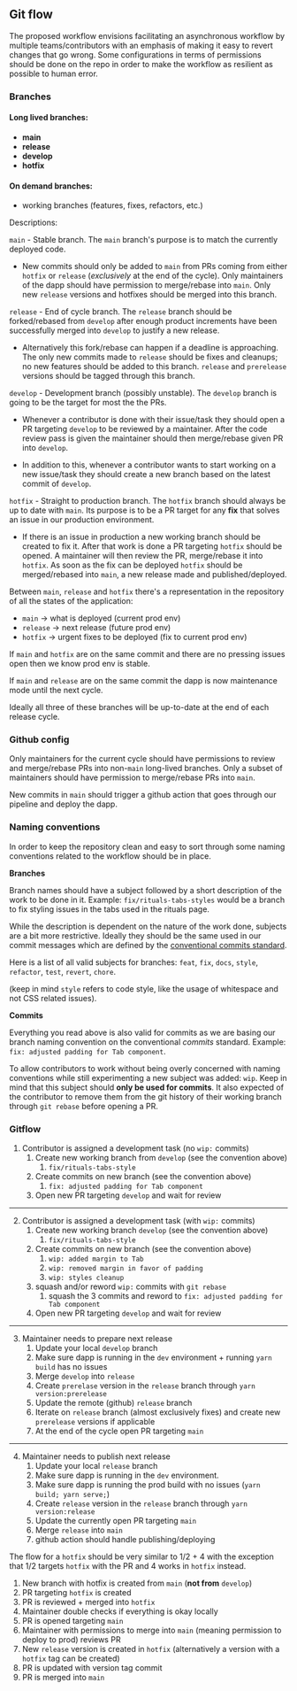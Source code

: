 ## Git flow

The proposed workflow envisions facilitating an asynchronous workflow by multiple teams/contributors with an emphasis of making it easy to revert changes that go wrong. Some configurations in terms of permissions should be done on the repo in order to make the workflow as resilient as possible to human error.

### Branches
#### Long lived branches:
- **main**
- **release**
- **develop**
- **hotfix**
  
#### On demand branches:
- working branches (features, fixes, refactors, etc.)

Descriptions:

`main` - Stable branch. The `main` branch's purpose is to match the currently deployed code. 

- New commits should only be added to `main` from PRs coming from either `hotfix` or `release` (*exclusively* at the end of the cycle). Only maintainers of the dapp should have permission to merge/rebase into `main`. Only new `release` versions and hotfixes should be merged into this branch.

`release` - End of cycle branch. The `release` branch should be forked/rebased from `develop` after enough product increments have been successfully merged into `develop` to justify a new release. 

- Alternatively this fork/rebase can happen if a deadline is approaching. The only new commits made to `release` should be fixes and cleanups; no new features should be added to this branch. `release` and `prerelease` versions should be tagged through this branch.

`develop` - Development branch (possibly unstable). The `develop` branch is going to be the target for most the the PRs.

- Whenever a contributor is done with their issue/task they should open a PR targeting `develop` to be reviewed by a maintainer. After the code review pass is given the maintainer should then merge/rebase given PR into `develop`. 
  
- In addition to this, whenever a contributor wants to start working on a new issue/task they should create a new branch based on the latest commit of `develop`.

`hotfix` - Straight to production branch. The `hotfix` branch should always be up to date with `main`. Its purpose is to be a PR target for any **fix** that solves an issue in our production environment.

- If there is an issue in production a new working branch should be created to fix it. After that work is done a PR targeting `hotfix` should be opened. A maintainer will then review the PR, merge/rebase it into `hotfix`. As soon as the fix can be deployed `hotfix` should be merged/rebased into `main`, a new release made and published/deployed.

Between `main`, `release` and `hotfix` there's a representation in the repository of all the states of the application:
- `main` -> what is deployed (current prod env)
- `release` -> next release (future prod env)
- `hotfix` -> urgent fixes to be deployed (fix to current prod env)

If `main` and `hotfix` are on the same commit and there are no pressing issues open then we know prod env is stable.

If `main` and `release` are on the same commit the dapp is now maintenance mode until the next cycle.

Ideally all three of these branches will be up-to-date at the end of each release cycle.

### Github config
Only maintainers for the current cycle should have permissions to review and merge/rebase PRs into non-`main` long-lived branches. Only a subset of maintainers should have permission to merge/rebase PRs into `main`.

New commits in `main` should trigger a github action that goes through our pipeline and deploy the dapp.


### Naming conventions
In order to keep the repository clean and easy to sort through some naming conventions related to the workflow should be in place.

**Branches**

Branch names should have a subject followed by a short description of the work to be done in it. Example: `fix/rituals-tabs-styles` would be a branch to fix styling issues in the tabs used in the rituals page.

While the description is dependent on the nature of the work done, subjects are a bit more restrictive. Ideally they should be the same used in our commit messages which are defined by the [conventional commits standard](https://www.conventionalcommits.org/en/v1.0.0/).

Here is a list of all valid subjects for branches: `feat`, `fix`, `docs`, `style`, `refactor`, `test`, `revert`, `chore`.

(keep in mind `style` refers to code style, like the usage of whitespace and not CSS related issues).

**Commits** 

Everything you read above is also valid for commits as we are basing our branch naming convention on the conventional *commits* standard.
Example: `fix: adjusted padding for Tab component`.

To allow contributors to work without being overly concerned with naming conventions while still experimenting a new subject was added: `wip`. Keep in mind that this subject should **only be used for commits**. It also expected of the contributor to remove them from the git history of their working branch through `git rebase` before opening a PR.

### Gitflow

1. Contributor is assigned a development task (no `wip:` commits)
   1. Create new working branch from `develop` (see the convention above)
      1. `fix/rituals-tabs-style`
   2. Create commits on new branch (see the convention above)
      1. `fix: adjusted padding for Tab component`
   3. Open new PR targeting `develop` and wait for review
   
___

2. Contributor is assigned a development task (with `wip:` commits)
   1. Create new working branch `develop` (see the convention above)
      1. `fix/rituals-tabs-style`
   2. Create commits on new branch (see the convention above)
      1. `wip: added margin to Tab`
      2. `wip: removed margin in favor of padding`
      3. `wip: styles cleanup`
   3. squash and/or reword `wip:` commits with `git rebase`
      1. squash the 3 commits and reword to `fix: adjusted padding for Tab component`
   4. Open new PR targeting `develop` and wait for review

___
3. Maintainer needs to prepare next release
   1. Update your local `develop` branch
   2. Make sure dapp is running in the `dev` environment + running `yarn build` has no issues
   3. Merge `develop` into `release`
   4. Create `prerelase` version in the `release` branch through `yarn version:prerelease`
   5. Update the remote (github) `release` branch
   6. Iterate on `release` branch (almost exclusively fixes) and create new `prerelease` versions if applicable
   7. At the end of the cycle open PR targeting `main`
___
4. Maintainer needs to publish next release
   1. Update your local `release` branch
   2. Make sure dapp is running in the `dev` environment.
   3. Make sure dapp is running the prod build with no issues (`yarn build; yarn serve;`)
   4. Create `release` version in the `release` branch through `yarn version:release`
   5. Update the currently open PR targeting `main`
   6. Merge `release` into `main`
   7. github action should handle publishing/deploying

The flow for a `hotfix` should be very similar to 1/2 + 4 with the exception that 1/2 targets `hotfix` with the PR and 4 works in `hotfix` instead.
   1. New branch with hotfix is created from `main` (**not from** `develop`)
   2. PR targeting `hotfix` is created
   3. PR is reviewed + merged into `hotfix`
   4. Maintainer double checks if everything is okay locally
   5. PR is opened targeting `main`
   6. Maintainer with permissions to merge into `main` (meaning permission to deploy to prod) reviews PR
   7. New `release` version is created in `hotfix` (alternatively a version with a `hotfix` tag can be created)
   8. PR is updated with version tag commit
   9. PR is merged into `main`